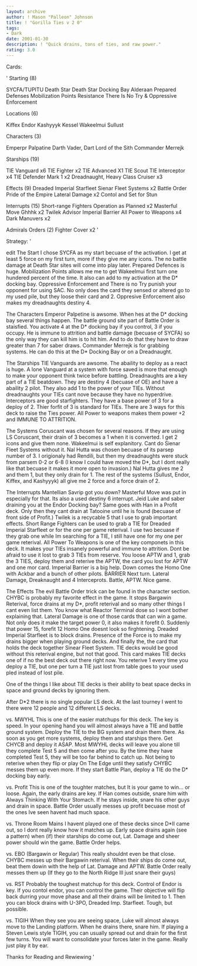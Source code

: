 ```yaml
---
layout: archive
author: ! Mason "Palleon" Johnson
title: ! "Gorilla Ties v 2 0"
tags:
- Dark
date: 2001-01-30
description: ! "Quick drains, tons of ties, and raw power."
rating: 3.0
---
```

Cards: 

' Starting (8)

SYCFA/TUPITU
Death Star
Death Star Docking Bay
Alderaan
Prepared Defenses
Mobilization Points
Resistance
There Is No Try & Oppressive Enforcement

Locations (6)

Kiffex
Endor
Kashyyyk
Kessel
Wakeelmui
Sullust


Characters (3)

Emperpr Palpatine
Darth Vader, Dart Lord of the Sith
Commander Merrejk

Starships (19)

TIE Vanguard x6
TIE Fighter x2
TIE Advanced X1
TIE Scout
TIE Interceptor x4
TIE Defender Mark 1 x2
Dreadnaught, Heavy Class Cruiser x3

Effects (9)
Dreaded Imperial Starfleet
Sienar Fleet Systems x2
Battle Order
Pride of the Empire
Lateral Damage x2
Contol and Set for Stun

Interrupts (15)
Short-range Fighters
Operation as Planned x2
Masterful Move
Ghhhk x2
Twilek Advisor
Imperial Barrier
All Power to Weapons x4
Dark Manuvers x2

Admirals Orders (2)
Fighter Cover x2   '

Strategy: '


edit The Start
I chose SYCFA as my start becuase of the activation. I get at least 5 force on my first turn, more if they give me any icons. The no battle damage at Death Star sites will come into play later. Prepared Defences is huge. Mobilization Points allows me me to get Wakeelmui first turn one hundered percent of the time. It also can add to my activation at the D* docking bay. Oppressive Enforcement and There is no Try punish your opponent for using SAC. No only does the card they sensed or altered go to my used pile, but they loose their card and 2. Oppresive Enforcement also makes my dreadnaughts destiny 4.

The Characters
Emperor Palpetine is awsome. When hes at the D* docking bay several things happen. The battle ground site part of Battle Order is staisfied. You activate 4 at the D* docking bay if you control, 3 if you occupy. He is immune to attrition and battle damage (becuase of SYCFA) so the only way they can kill him is to hit him. And to do that they have to draw greater than 7 for saber draws. Commander Merrejk is for grabbing systems. He can do this at the D* Docking Bay or on a Dreadnaught.

The Starships
TIE Vanguards are awsome. The abaility to deploy as a react is huge. A lone Vanguard at a system with force saved is more that enough to make your opponent think twice before battling. Dreadnaughts are a key part of a TIE beatdown. They are destiny 4 (becuase of OE) and have a abaility 2 pilot. They also add 1 to the power of your TIEs. Without dreadnaughts your TIEs cant nove because they have no hyperdrive. Interceptors are good starfighters. They have a base power of 3 for a deploy of 2. Thier forfit of 3 is standard for TIEs. There are 3 ways for this deck to raise the Ties power. All Power to weapons makes them power +2 and IMMUNE TO ATTRITION.

The Systems
Coruscant was chosen for several reasons. If they are using LS Coruscant, their drain of 3 becomes a 1 when it is converted. I get 2 icons and give them none. Wakeelmui is self explanitory. Cant do Sienar Fleet Systems without it. Nal Hutta was chosen becuase of its parsep number of 3. I origionaly had Rendili, but then my dreadnaughts were stuck from parsem 0-2 or 6-8 (I know I could have moved the D*, but I dont really like that becuase it makes it more open to invasion.) Nal Hutta gives me 2 and them 1, but they only drain for 1. The rest of the systems (Sullust, Endor, Kiffex, and Kashyyyk) all give me 2 force and a force drain of 2.

The Interrupts
Mantellian Savrip got you down? Masterful Move was put in especially for that. Its also a used destiny 6 interrupt. Jeid Luke and saber draining you at the Endor Docking bay? Same goes with Han in a Profit deck. Only then they cant drain at Tatooine until he is found (becuase of front side of Profit.) Twilek is a recycable 5 that I use to grab important effects. Short Range Fighters can be used to grab a TIE for Dreaded Imperial Starfleet or for the one per game reterival. I use two becuase if they grab one while Im searching for a TIE, I still have one for my one per game reterival. All Power To Weapons is one of the key componets in this deck. It makes your TIEs insanely powerful and immune to attrition. Dont be afraid to use it lost to grab 3 TIEs from reserve. You loose APTW and 1, grab the 3 TIES, deploy them and reterive the APTW, the card you lost for APTW and one mor card. Imperial Barrier is a big help. Down comes the Homo One with Ackbar and a bunch of other pilots. BARRIER Next turn. Lateral Damage, Dreaknaught and 4 Interceprots. Battle, APTW. Nice game.

The Effects
The evil Battle Order trick can be found in the character section. CHYBC is probably my favorite effect in the game. It stops Bargawin Reterival, force drains at my D*, profit reterival and so many other things I cant even list them. You know what Reactor Terminal dose so I wont bother explaining that. Lateral Damage is one of those cards that can win a game. Not only does it make the target power 0, it also makes it forefit 0. Suddenly that power 15, forefit 12 Homo One doesnt look so firghtening. Dreaded Imperial Starfleet is to block drains. Presence of the Force is to make my drains bigger when playing ground decks. And finally the, the card that holds the deck together Sinear Fleet System. TIE decks would be good without this reterival engine, but not that good. This card makes TIE decks one of if no the best deck out there right now. You reterive 1 every time you deploy a TIE, but one per turn a TIE just lost from table goes to your used pled instead of lost pile.

One of the things I like about TIE decks is their ability to beat space decks in space and ground decks by ignoring them.

After D*2 there is no single popular LS deck. At the last tourney I went to there were 12 people and 12 different LS decks.

vs. MWYHL
This is one of the easier matchups for this deck. The key is speed. In your opening hand you will almost always have a TIE and battle ground system. Deploy the TIE to the BG system and drain them there. As soon as you get more systems, deploy them and starships there. Get CHYCB and deploy it ASAP. Most MWYHL decks will leave you alone till they complete Test 5 and then come after you. By the time they have completed Test 5, they will be too far behind to catch up. Not being to reterive when they flip or play On The Edge until they satisfy CHYBC messes them up even more. If they start Battle Plan, deploy a TIE do the D* docking bay early.

vs. Profit
This is one of the toughter matches, but It is your game to win... or loose. Again, the early drains are key. If Han comes outside, snare him with Always Thinking With Your Stomach. If he stays inside, snare his other guys and drain in space. Battle Order usually messes up profit becuase most of the ones Ive seen havent had much space.

vs. Throne Room Mains
I havent played one of these decks since D*II came out, so I dont really know how it matches up. Early space drains again (see a pattern) when (if) their starships do come out, Lat. Damage and sheer power should win the game. Battle Order helps.

vs. EBO (Bargawin or Regular)
This really shouldnt even be that close. CHYBC messes up their Bargawin reterival. When their ships do come out, beat them dowin with the help of Lat. Damage and APTW. Battle Order really messes them up (If they go to the North Ridge Ill just snare their guys)

vs. RST
Probably the toughest matchup for this deck. Control of Endor is key. If you contol endor, you can control the game. Their objective will flip back durring your move phase and all their drains will be limited to 1. Then you can block drains with U-3PO, Dreaded Imp. Starfleet. Tough, but possible.

vs. TIGIH
When they see you are seeing space, Luke will almost always move to the Landing platform. When he drains there, snare him. If playing a Steven Lewis style TIGIH, you can usually spread out and drain for the first few turns. You will want to consolidate your forces later in the game. Really just play it by ear.

Thanks for Reading and Rewiewing   '